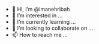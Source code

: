 - 👋 Hi, I’m @imanehribah
- 👀 I’m interested in ...
- 🌱 I’m currently learning ...
- 💞️ I’m looking to collaborate on ...
- 📫 How to reach me ...

<!---
imanehribah/imanehribah is a ✨ special ✨ repository because its `README.md` (this file) appears on your GitHub profile.
You can click the Preview link to take a look at your changes.
--->
